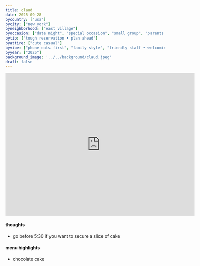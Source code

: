 ```yaml
---
title: claud
date: 2025-09-28
bycountry: ["usa"]
bycity: ["new york"]
byneighborhood: ["east village"]
byoccasion: ["date night", "special occasion", "small group", "parents in town", "dessert"]
bytip: ["tough reservation • plan ahead"]
byattire: ["cute casual"]
byvibe: ["phone eats first", "family style", "friendly staff • welcoming", "clean • modern"]
byyear: ["2025"]
background_image: '../../background/claud.jpeg'
draft: false
---
```


<iframe src="https://www.google.com/maps/embed?pb=!1m18!1m12!1m3!1d3023.416594702573!2d-73.9922634878543!3d40.73085787127147!2m3!1f0!2f0!3f0!3m2!1i1024!2i768!4f13.1!3m3!1m2!1s0x89c2590b58781b59%3A0x38874e8e27a5100d!2sClaud!5e0!3m2!1sen!2sus!4v1761497010389!5m2!1sen!2sus" width="600" height="450" style="border:0;" allowfullscreen="" loading="lazy" referrerpolicy="no-referrer-when-downgrade"></iframe>

#### thoughts

* go before 5:30 if you want to secure a slice of cake

#### menu highlights

* chocolate cake
